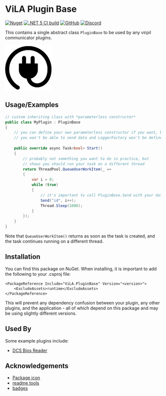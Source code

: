 
# ViLA Plugin Base

[![Nuget](https://img.shields.io/nuget/v/ViLA.PluginBase?style=flat-square)](https://www.nuget.org/packages/ViLA.PluginBase)
[![.NET 5 CI build](https://github.com/charliefoxtwo/ViLA-PluginBase/actions/workflows/ci-build.yml/badge.svg?branch=develop)](https://github.com/charliefoxtwo/ViLA-PluginBase/actions/workflows/ci-build.yml)
[![GitHub](https://img.shields.io/github/license/charliefoxtwo/ViLA-PluginBase?style=flat-square)](LICENSE)
[![Discord](https://img.shields.io/discord/840762843917582347?style=flat-square)](https://discord.gg/rWAF3AdsKT)

This contains a single abstract class `PluginBase` to be used by any virpil communicator plugins.

<img src="https://raw.githubusercontent.com/charliefoxtwo/ViLA-PluginBase/main/ViLAPluginBase/resources/rounded-plug.png" alt="ViLA Plugin Base logo - a vector outline of a plug, with the cord wound around it like an @ symbol" width="150" />

## Usage/Examples

```c#
// custom inheriting class with *parameterless constructor*
public class MyPlugin : PluginBase
{
    // you can define your own parameterless constructor if you want, but
    // you won't be able to send data and LoggerFactory won't be defined

    public override async Task<bool> Start()
    {
        // probably not something you want to do in practice, but
        // shows you should run your task on a different thread
        return ThreadPool.QueueUserWorkItem(_ =>
        {
            var i = 0;
            while (true)
            {
                // it's important to call PluginBase.Send with your data
                Send("id", i++);
                Thread.Sleep(1000);
            }
        });
    }
}
```
Note that `QueueUserWorkItem()` returns as soon as the task is created, and the task continues running on a different thread.


## Installation

You can find this package on NuGet. When installing, it is important to add the following to your .csproj file:
```
<PackageReference Include="ViLA.PluginBase" Version="<version>">
    <ExcludeAssets>runtime</ExcludeAssets>
</PackageReference>
```

This will prevent any dependency confusion between your plugin, any other plugins, and the application - all of which depend on this package and may be using slightly different versions.

## Used By

Some example plugins include:

- [DCS Bios Reader](https://github.com/charliefoxtwo/ViLA-DCS-BIOS-Reader)


## Acknowledgements

- [Package icon](https://www.freepik.com)
- [readme tools](https://readme.so)
- [badges](https://shields.io)

